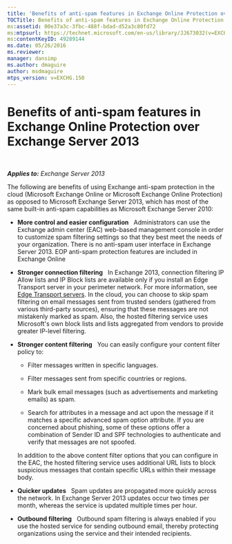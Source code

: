 ```yaml
---
title: 'Benefits of anti-spam features in Exchange Online Protection over Exchange Server 2013'
TOCTitle: Benefits of anti-spam features in Exchange Online Protection over Exchange Server 2013
ms:assetid: 00e37a3c-3fbc-488f-bdad-d52a3c80fd72
ms:mtpsurl: https://technet.microsoft.com/en-us/library/JJ673032(v=EXCHG.150)
ms:contentKeyID: 49289144
ms.date: 05/26/2016
ms.reviewer: 
manager: dansimp
ms.author: dmaguire
author: msdmaguire
mtps_version: v=EXCHG.150
---
```


# Benefits of anti-spam features in Exchange Online Protection over Exchange Server 2013

 

_**Applies to:** Exchange Server 2013_


The following are benefits of using Exchange anti-spam protection in the cloud (Microsoft Exchange Online or Microsoft Exchange Online Protection) as opposed to Microsoft Exchange Server 2013, which has most of the same built-in anti-spam capabilities as Microsoft Exchange Server 2010:

  - **More control and easier configuration**   Administrators can use the Exchange admin center (EAC) web-based management console in order to customize spam filtering settings so that they best meet the needs of your organization. There is no anti-spam user interface in Exchange Server 2013. EOP anti-spam protection features are included in Exchange Online

  - **Stronger connection filtering**   In Exchange 2013, connection filtering IP Allow lists and IP Block lists are available only if you install an Edge Transport server in your perimeter network. For more information, see [Edge Transport servers](edge-transport-servers-exchange-2013-help.md). In the cloud, you can choose to skip spam filtering on email messages sent from trusted senders (gathered from various third-party sources), ensuring that these messages are not mistakenly marked as spam. Also, the hosted filtering service uses Microsoft's own block lists and lists aggregated from vendors to provide greater IP-level filtering.

  - **Stronger content filtering**   You can easily configure your content filter policy to:
    
      - Filter messages written in specific languages.
    
      - Filter messages sent from specific countries or regions.
    
      - Mark bulk email messages (such as advertisements and marketing emails) as spam.
    
      - Search for attributes in a message and act upon the message if it matches a specific advanced spam option attribute. If you are concerned about phishing, some of these options offer a combination of Sender ID and SPF technologies to authenticate and verify that messages are not spoofed.
    
    In addition to the above content filter options that you can configure in the EAC, the hosted filtering service uses additional URL lists to block suspicious messages that contain specific URLs within their message body.

  - **Quicker updates**   Spam updates are propagated more quickly across the network. In Exchange Server 2013 updates occur two times per month, whereas the service is updated multiple times per hour.

  - **Outbound filtering**   Outbound spam filtering is always enabled if you use the hosted service for sending outbound email, thereby protecting organizations using the service and their intended recipients.

